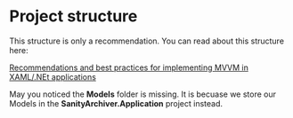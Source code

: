 ﻿# Project structure

This structure is only a recommendation. You can read about this structure here:

[Recommendations and best practices for implementing MVVM in XAML/.NEt applications](https://blog.rsuter.com/recommendations-best-practices-implementing-mvvm-xaml-net-applications/)

May you noticed the **Models** folder is missing. It is becuase we store our Models in the **SanityArchiver.Application** project instead.
